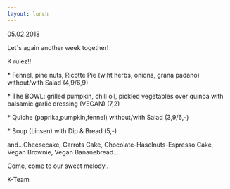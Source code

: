 ```yaml
---
layout: lunch
---
```



05.02.2018

Let&acute;s again another week together!

K rulez!!

\* Fennel, pine nuts, Ricotte Pie (wiht herbs, onions, grana padano) without/with Salad (4,9/6,9)

\* The BOWL: grilled pumpkin, chili oil, pickled vegetables over quinoa with balsamic garlic dressing (VEGAN) (7,2)

\* Quiche (paprika,pumpkin,fennel) without/with Salad (3,9/6,-)

\* Soup (Linsen) with Dip & Bread (5,-)

and...Cheesecake, Carrots Cake, Chocolate-Haselnuts-Espresso Cake, Vegan Brownie, Vegan Bananebread...

Come, come to our sweet melody..

K-Team